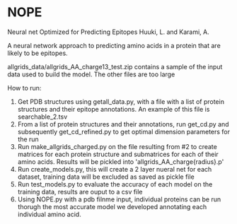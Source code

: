 # NOPE
Neural net Optimized for Predicting Epitopes 
Huuki, L. and Karami, A.

A neural network approach to predicting amino acids in a protein that are likely to be epitopes.

allgrids_data/allgrids_AA_charge13_test.zip contains a sample of the input data used to build the model. The other files are too large

How to run:
1. Get PDB structures using getall_data.py, with a file with a list of protein structures and their epitope annotations. An example of this file is searchable_2.tsv
2. From a list of protein structures and their annotations, run get_cd.py and subsequently get_cd_refined.py to get optimal dimension parameters for the run 
3. Run make_allgrids_charged.py on the file resulting from #2 to create matrices for each protein structure and submatrices for each of their amino acids. Results will be pickled into 'allgrids_AA_charge{radius}.p'
4. Run create_models.py, this will create a 2 layer nueral net for each dataset, training data will be excluded as saved as pickle file
5. Run test_models.py to evaluate the accuracy of each model on the training data, results are ouput to a csv file
6. Using NOPE.py with a pdb filnme input, individual proteins can be run thorugh the most accurate model we developed annotating each individual amino acid. 
